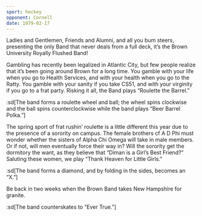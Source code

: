 ```yaml
---
sport: hockey
opponent: Cornell
date: 1979-02-17
---
```


Ladies and Gentlemen, Friends and Alumni, and all you bum steers, presenting the only Band that never deals from a full deck, it’s the Brown University Royally Flushed Band!

Gambling has recently been legalized in Atlantic City, but few people realize that it’s been going around Brown for a long time. You gamble with your life when you go to Health Services, and with your health when you go to the Ratty. You gamble with your sanity if you take CS51, and with your virginity if you go to a frat party. Risking it all, the Band plays “Roulette the Barrel.”

:sd[The band forms a roulette wheel and ball; the wheel spins clockwise and the ball spins counterclockwise while the band plays “Beer Barrel Polka.”]

The spring sport of frat rushin’ roulette is a little different this year due to the presence of a sorority on campus. The female brothers cf A D Phi must wonder whether the sisters of Alpha Chi Omega will take in male members. Or if not, will men eventually force their way in? Will the sorority get the dormitory the want, as they believe that “Diman is a Girl’s Best Friend?” Saluting these women, we play “Thank Heaven for Little Girls.”

:sd[The band forms a diamond, and by folding in the sides, becomes an “X.”]

Be back in two weeks when the Brown Band takes New Hampshire for granite.

:sd[The band counterskates to “Ever True.”]
